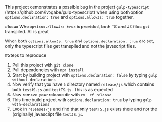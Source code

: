 This project demonstrates a possible bug in the project `gulp-typescript` (<https://github.com/ivogabe/gulp-typescript>) when using both option `options.declaration: true` and `options.allowJs: true` together.

#Issue
Whe `options.allowJs: true` is provided, both TS and JS files get transpiled. All is great.

When both `options.allowJs: true` and `options.declaration: true` are set, only the typescript files get transpiled and not the javascript files.

#Steps to reproduce
1. Pull this project with `git clone ` 
2. Pull dependencies with `npm install`
3. Start by building project with `options.declaration: false` by typing `gulp without-declarations`
4. Now verify that you have a directory named `release/js` which contains both `testJS.js` and `testTS.js`. This is as expected.
5. Now remove your release dir with `rm -rf release`
6. This time build project with `options.declaration: true` by typing `gulp with-declarations`
7. Look in `releases/js` and find that only `testTS.js` exists there and not the (originally) javascript file `testJS.js`.



